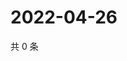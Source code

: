 # 2022-04-26

共 0 条

<!-- BEGIN WEIBO -->
<!-- 最后更新时间 Tue Apr 26 2022 18:18:54 GMT+0800 (China Standard Time) -->

<!-- END WEIBO -->
